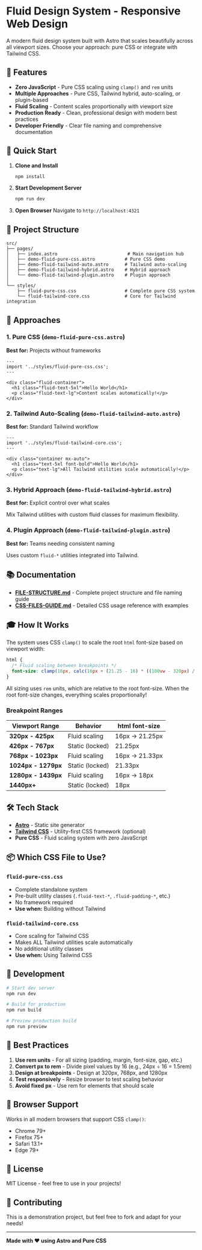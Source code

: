 # Fluid Design System - Responsive Web Design

A modern fluid design system built with Astro that scales beautifully across all viewport sizes. Choose your approach: pure CSS or integrate with Tailwind CSS.

## 🎯 Features

- **Zero JavaScript** - Pure CSS scaling using `clamp()` and `rem` units
- **Multiple Approaches** - Pure CSS, Tailwind hybrid, auto-scaling, or plugin-based
- **Fluid Scaling** - Content scales proportionally with viewport size
- **Production Ready** - Clean, professional design with modern best practices
- **Developer Friendly** - Clear file naming and comprehensive documentation

## 🚀 Quick Start

1. **Clone and Install**
   ```bash
   npm install
   ```

2. **Start Development Server**
   ```bash
   npm run dev
   ```

3. **Open Browser**
   Navigate to `http://localhost:4321`

## 📁 Project Structure

```
src/
├── pages/
│   ├── index.astro                          # Main navigation hub
│   ├── demo-fluid-pure-css.astro           # Pure CSS demo
│   ├── demo-fluid-tailwind-auto.astro      # Tailwind auto-scaling
│   ├── demo-fluid-tailwind-hybrid.astro    # Hybrid approach
│   └── demo-fluid-tailwind-plugin.astro    # Plugin approach
│
└── styles/
    ├── fluid-pure-css.css                  # Complete pure CSS system
    └── fluid-tailwind-core.css             # Core for Tailwind integration
```

## 🎨 Approaches

### 1. Pure CSS (`demo-fluid-pure-css.astro`)
**Best for:** Projects without frameworks

```astro
---
import '../styles/fluid-pure-css.css';
---

<div class="fluid-container">
  <h1 class="fluid-text-5xl">Hello World</h1>
  <p class="fluid-text-lg">Content scales automatically!</p>
</div>
```

### 2. Tailwind Auto-Scaling (`demo-fluid-tailwind-auto.astro`)
**Best for:** Standard Tailwind workflow

```astro
---
import '../styles/fluid-tailwind-core.css';
---

<div class="container mx-auto">
  <h1 class="text-5xl font-bold">Hello World</h1>
  <p class="text-lg">All Tailwind utilities scale automatically!</p>
</div>
```

### 3. Hybrid Approach (`demo-fluid-tailwind-hybrid.astro`)
**Best for:** Explicit control over what scales

Mix Tailwind utilities with custom fluid classes for maximum flexibility.

### 4. Plugin Approach (`demo-fluid-tailwind-plugin.astro`)
**Best for:** Teams needing consistent naming

Uses custom `fluid-*` utilities integrated into Tailwind.

## 📚 Documentation

- **[FILE-STRUCTURE.md](./FILE-STRUCTURE.md)** - Complete project structure and file naming guide
- **[CSS-FILES-GUIDE.md](./CSS-FILES-GUIDE.md)** - Detailed CSS usage reference with examples

## 🎓 How It Works

The system uses CSS `clamp()` to scale the root `html` font-size based on viewport width:

```css
html {
  /* Fluid scaling between breakpoints */
  font-size: clamp(16px, calc(16px + (21.25 - 16) * ((100vw - 320px) / (425 - 320))), 21.25px);
}
```

All sizing uses `rem` units, which are relative to the root font-size. When the root font-size changes, everything scales proportionally!

### Breakpoint Ranges

| Viewport Range | Behavior | html font-size |
|---------------|----------|----------------|
| **320px - 425px** | Fluid scaling | 16px → 21.25px |
| **426px - 767px** | Static (locked) | 21.25px |
| **768px - 1023px** | Fluid scaling | 16px → 21.33px |
| **1024px - 1279px** | Static (locked) | 21.33px |
| **1280px - 1439px** | Fluid scaling | 16px → 18px |
| **1440px+** | Static (locked) | 18px |

## 🛠️ Tech Stack

- **[Astro](https://astro.build)** - Static site generator
- **[Tailwind CSS](https://tailwindcss.com)** - Utility-first CSS framework (optional)
- **Pure CSS** - Fluid scaling system with zero JavaScript

## 📦 Which CSS File to Use?

### `fluid-pure-css.css`
- Complete standalone system
- Pre-built utility classes (`.fluid-text-*`, `.fluid-padding-*`, etc.)
- No framework required
- **Use when:** Building without Tailwind

### `fluid-tailwind-core.css`
- Core scaling for Tailwind CSS
- Makes ALL Tailwind utilities scale automatically
- No additional utility classes
- **Use when:** Using Tailwind CSS

## 🔧 Development

```bash
# Start dev server
npm run dev

# Build for production
npm run build

# Preview production build
npm run preview
```

## 📝 Best Practices

1. **Use rem units** - For all sizing (padding, margin, font-size, gap, etc.)
2. **Convert px to rem** - Divide pixel values by 16 (e.g., 24px ÷ 16 = 1.5rem)
3. **Design at breakpoints** - Design at 320px, 768px, and 1280px
4. **Test responsively** - Resize browser to test scaling behavior
5. **Avoid fixed px** - Use rem for elements that should scale

## 🎯 Browser Support

Works in all modern browsers that support CSS `clamp()`:
- Chrome 79+
- Firefox 75+
- Safari 13.1+
- Edge 79+

## 📄 License

MIT License - feel free to use in your projects!

## 🙏 Contributing

This is a demonstration project, but feel free to fork and adapt for your needs!

---

**Made with ❤️ using Astro and Pure CSS**
